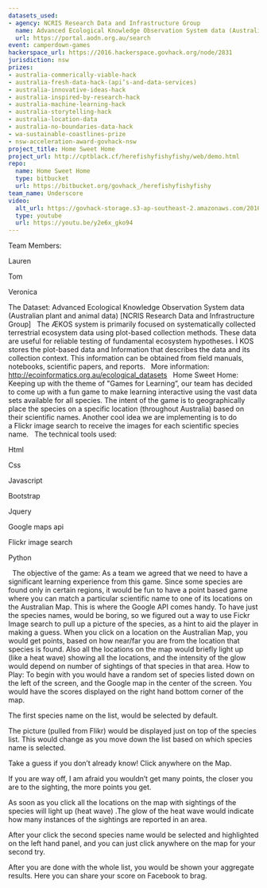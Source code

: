 ```yaml
---
datasets_used:
- agency: NCRIS Research Data and Infrastructure Group
  name: Advanced Ecological Knowledge Observation System data (Australian plant and animal data)
  url: https://portal.aodn.org.au/search
event: camperdown-games
hackerspace_url: https://2016.hackerspace.govhack.org/node/2831
jurisdiction: nsw
prizes:
- australia-commerically-viable-hack
- australia-fresh-data-hack-(api’s-and-data-services)
- australia-innovative-ideas-hack
- australia-inspired-by-research-hack
- australia-machine-learning-hack
- australia-storytelling-hack
- australia-location-data
- australia-no-boundaries-data-hack
- wa-sustainable-coastlines-prize
- nsw-acceleration-award-govhack-nsw
project_title: Home Sweet Home
project_url: http://cptblack.cf/herefishyfishyfishy/web/demo.html
repo:
  name: Home Sweet Home
  type: bitbucket
  url: https://bitbucket.org/govhack_/herefishyfishyfishy
team_name: Underscore
video:
  alt_url: https://govhack-storage.s3-ap-southeast-2.amazonaws.com/2016/Final.mp4
  type: youtube
  url: https://youtu.be/y2e6x_gko94
---
```


Team Members: 

Lauren


Tom


Veronica

The Dataset: Advanced Ecological Knowledge Observation System data (Australian plant and animal data) [NCRIS Research Data and Infrastructure Group]
 
The ÆKOS system is primarily focused on systematically collected terrestrial ecosystem data using plot-based collection methods. These data are useful for reliable testing of fundamental ecosystem hypotheses. Ì KOS stores the plot-based data and Information that describes the data and its collection context. This information can be obtained from field manuals, notebooks, scientific papers, and reports.
 
More information: http://ecoinformatics.org.au/ecological_datasets
 
Home Sweet Home: Keeping up with the theme of "Games for Learning”, our team has decided to come up with a fun game to make learning interactive using the vast data sets available for all species. The intent of the game is to geographically place the species on a specific location (throughout Australia) based on their scientific names. Another cool idea we are implementing is to do a Flickr image search to receive the images for each scientific species name.
 
The technical tools used:

Html


Css


Javascript


Bootstrap


Jquery


Google maps api


Flickr image search


Python

 
The objective of the game: As a team we agreed that we need to have a significant learning experience from this game. Since some species are found only in certain regions, it would be fun to have a point based game where you can match a particular scientific name to one of its locations on the Australian Map. This is where the Google API comes handy.
To have just the species names, would be boring, so we figured out a way to use Fickr Image search to pull up a picture of the species, as a hint to aid the player in making a guess.
When you click on a location on the Australian Map, you would get points, based on how near/far you are from the location that species is found. Also all the locations on the map would briefly light up (like a heat wave) showing all the locations, and the intensity of the glow would depend on number of sightings of that species in that area.
How to Play: To begin with you would have a random set of species listed down on the left of the screen, and the Google map in the center of the screen. You would have the scores displayed on the right hand bottom corner of the map.

The first species name on the list, would be selected by default.


The picture (pulled from Flikr) would be displayed just on top of the species list. This would change as you move down the list based on which species name is selected.


Take a guess if you don’t already know! Click anywhere on the Map.


If you are way off, I am afraid you wouldn’t get many points, the closer you are to the sighting, the more points you get.


As soon as you click all the locations on the map with sightings of the species will light up (heat wave) .The glow of the heat wave would indicate how many instances of the sightings are reported in an area.


After your click the second species name would be selected and highlighted on the left hand panel, and you can just click anywhere on the map for your second try.


After you are done with the whole list, you would be shown your aggregate results. Here you can share your score on Facebook to brag.